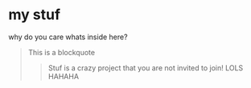 # my stuf
why do you care whats inside here?
> This is a blockquote
>> Stuf is a crazy project that you are not invited to join! LOLS HAHAHA
